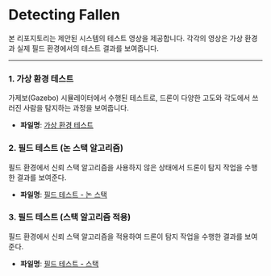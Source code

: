 # Detecting Fallen

본 리포지토리는 제안된 시스템의 테스트 영상을 제공합니다. 각각의 영상은 가상 환경과 실제 필드 환경에서의 테스트 결과를 보여줍니다.

---

### 1. 가상 환경 테스트
가제보(Gazebo) 시뮬레이터에서 수행된 테스트로, 드론이 다양한 고도와 각도에서 쓰러진 사람을 탐지하는 과정을 보여줍니다.
- **파일명**: [가상 환경 테스트](https://github.com/kdykmg/Detecting_Fallen/blob/main/%EA%B0%80%EC%A0%9C%EB%B3%B4%ED%99%98%EA%B2%BD.mp4)

### 2. 필드 테스트 (논 스택 알고리즘)
필드 환경에서 신뢰 스택 알고리즘을 사용하지 않은 상태에서 드론이 탐지 작업을 수행한 결과를 보여준다.
- **파일명**: [필드 테스트 - 논 스택](https://github.com/kdykmg/Detecting_Fallen/blob/main/%ED%95%84%EB%93%9C%ED%85%8C%EC%8A%A4%ED%8A%B8_%EB%85%BC%EC%8A%A4%ED%83%9D.mp4)

### 3. 필드 테스트 (스택 알고리즘 적용)
필드 환경에서 신뢰 스택 알고리즘을 적용하여 드론이 탐지 작업을 수행한 결과를 보여준다.
- **파일명**: [필드 테스트 - 스택](https://github.com/kdykmg/Detecting_Fallen/blob/main/%ED%95%84%EB%93%9C%ED%85%8C%EC%8A%A4%ED%8A%B8_%EC%8A%A4%ED%83%9D.mp4)
